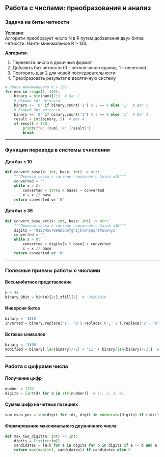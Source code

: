 ## Работа с числами: преобразования и анализ

### Задача на биты четности
**Условие**:  
Алгоритм преобразует число N в R путем добавления двух битов четности. Найти минимальное R > 130.

**Алгоритм**:
1. Перевести число в двоичный формат
2. Добавить бит четности (0 - четное число единиц, 1 - нечетное)
3. Повторить шаг 2 для новой последовательности
4. Преобразовать результат в десятичную систему

```python
# Поиск минимального R > 130
for num in range(1, 100):
    binary = bin(num)[2:]  # Шаг 1
    # Первый бит четности
    binary += '0' if binary.count('1') % 2 == 0 else '1'  # Шаг 2
    # Второй бит четности
    binary += '0' if binary.count('1') % 2 == 0 else '1'  # Шаг 3
    result = int(binary, 2)  # Шаг 4
    if result > 130:
        print(f"N: {num}, R: {result}")
        break
```

---

### Функции перевода в системы счисления

#### Для баз ≤ 10
```python
def convert_base(x: int, base: int) -> str:
    """Перевод числа в систему счисления с базой ≤10"""
    converted = ''
    while x > 0:
        converted = str(x % base) + converted
        x = x // base
    return converted or '0'
```

#### Для баз ≤ 36
```python
def convert_base_ext(x: int, base: int) -> str:
    """Перевод числа в систему счисления с базой ≤36"""
    digits = '0123456789abcdefghijklmnopqrstuvwxyz'
    converted = ''
    while x > 0:
        converted = digits[x % base] + converted
        x = x // base
    return converted or '0'
```

---

### Полезные приемы работы с числами

#### Восьмибитное представление
```python
n = 42
binary_8bit = bin(n)[2:].zfill(8)  # '00101010'
```

#### Инверсия битов
```python
binary = '1010'
inverted = binary.replace('1', '2').replace('0', '1').replace('2', '0')  # '0101'
```

#### Вставка символов
```python
binary = '1100'
modified = binary[:len(binary)//2] + '11' + binary[len(binary)//2:]  # '111100'
```

---

### Работа с цифрами числа

#### Получение цифр
```python
number = 1234
digits = [int(d) for d in str(number)]  # [1, 2, 3, 4]
```

#### Сумма цифр на четных позициях
```python
sum_even_pos = sum(digit for idx, digit in enumerate(digits) if (idx+1) % 2 == 0)
```

#### Формирование максимального двузначного числа
```python
def max_two_digit(n: int) -> int:
    digits = list(str(n))
    candidates = [a+b for a in digits for b in digits if a != b and a != '0']
    return max(map(int, candidates)) if candidates else 0
```
